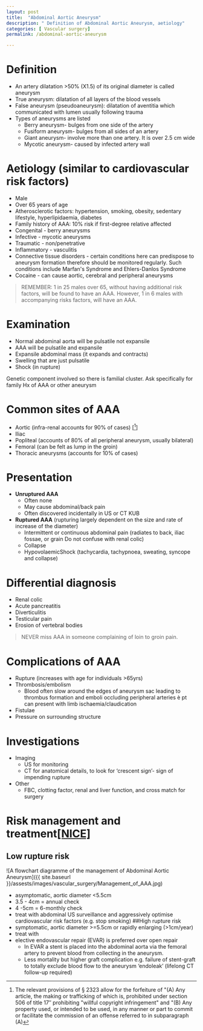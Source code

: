 ```yaml
---
layout: post
title:  "Abdominal Aortic Aneurysm"
description: " Definition of Abdominal Aortic Aneurysm, aetiology"
categories: [ Vascular surgery] 
permalink: /abdominal-aortic-aneurysm

---
```


# Definition

- An artery dilatation >50% (X1.5) of its original diameter is called aneurysm
- True aneurysm: dilatation of all layers of the blood vessels
- False aneurysm (pseudoaneurysm): dilatation of aventitia which communicated with lumen usually following trauma
- Types of aneurysms are listed
    - Berry aneurysm- bulges from one side of the artery
    - Fusiform aneurysm- bulges from all sides of an artery
    - Giant aneurysm- involve more than one artery. It is over 2.5 cm wide
    - Mycotic aneurysm- caused by infected artery wall

# Aetiology (similar to cardiovascular risk factors)

- Male
- Over 65 years of age
- Atherosclerotic factors: hypertension, smoking, obesity, sedentary lifestyle, hyperlipidaemia, diabetes
- Family history of AAA: 10% risk if first-degree relative affected
- Congenital - berry aneurysms
- Infective - mycotic aneurysms
- Traumatic - non/penetrative
- Inflammatory - vasculitis
- Connective tissue disorders - certain conditions here can predispose to aneurysm formation therefore should be monitored regularly. Such conditions include Marfan's Syndrome and Ehlers-Danlos Syndrome
- Cocaine - can cause aortic, cerebral and peripheral aneurysms

> REMEMBER: 1 in 25 males over 65, without having additional risk factors, will be found to have an AAA. However, 1 in 6 males with accompanying risks factors, will have an AAA. 

# Examination

- Normal abdominal aorta will be pulsatile not expansile
- AAA will be pulsatile and expansile
- Expansile abdominal mass (it expands and contracts)
- Swelling that are just pulsatile
- Shock (in rupture)

Genetic component involved so there is familial cluster. Ask specifically for family Hx of AAA or other aneurysm

# Common sites of AAA

- Aortic (infra-renal accounts for 90% of cases) [[^1]]
- Iliac
- Popliteal (accounts of 80% of all peripheral aneurysm, usually bilateral)
- Femoral (can be felt as lump in the groin)
- Thoracic aneurysms (accounts for 10% of cases)

# Presentation

- **Unruptured AAA**
    - Often none
    - May cause abdominal/back pain
    - Often discovered incidentally in US or CT KUB
- **Ruptured AAA** (rupturing largely dependent on the size and rate of increase of the diameter)
    - Intermittent or continuous abdominal pain (radiates to back, iliac fossae, or grain  Do not confuse with renal colic)
    - Collapse
    - HypovolaemicShock (tachycardia, tachypnoea, sweating, syncope and collapse)

# Differential diagnosis

- Renal colic
- Acute pancreatitis
- Diverticulitis
- Testicular pain
- Erosion of vertebral bodies

> NEVER miss AAA in someone complaining of loin to groin pain.

# Complications of AAA

- Rupture (increases with age for individuals >65yrs)
- Thrombosis/embolism
    - Blood often slow around the edges of aneurysm sac leading to thrombus formation and emboli occluding peripheral arteries è pt can present with limb ischaemia/claudication
- Fistulae
- Pressure on surrounding structure

# Investigations

- Imaging
    - US for monitoring
    - CT for anatomical details, to look for ‘crescent sign’- sign of impending rupture
- Other
    - FBC, clotting factor, renal and liver function, and cross match for surgery

# Risk management and treatment[[NICE]][1]
## Low rupture risk  

![A flowchart diagramme of the management of Abdominal Aortic Aneurysm]({{ site.baseurl }}/assests/images/vascular_surgery/Management_of_AAA.jpg)

- asymptomatic, aortic diameter <5.5cm
- 3.5 - 4cm = annual check
- 4 -5cm = 6-monthly check
- treat with abdominal US surveillance and aggressively optimise cardiovascular risk factors (e.g. stop smoking)
##High rupture risk  
- symptomatic, aortic diameter >=5.5cm or rapidly enlarging (>1cm/year)
- treat with
- elective endovascular repair (EVAR) is preferred over open repair
    - In EVAR a stent is placed into the abdominal aorta via the femoral artery to prevent blood from collecting in the aneurysm.
    - Less mortality but higher graft complication e.g. failure of stent-graft to totally exclude blood flow to the aneurysm ‘endoleak’ (lifelong CT follow-up required)

[1]: https://www.nice.org.uk/guidance/ng156/chapter/Recommendations "NICE AAA "

[^1]: The relevant provisions of § 2323 allow for the forfeiture of "(A) Any article, the making or trafficking of which is, prohibited under section 506 of title 17″ prohibiting "willful copyright infringement" and "(B) Any property used, or intended to be used, in any manner or part to commit or facilitate the commission of an offense referred to in subparagraph (A)